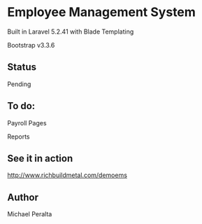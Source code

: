 # Employee Management System

Built in Laravel 5.2.41 with Blade Templating

Bootstrap v3.3.6

## Status

Pending

## To do:

Payroll Pages

Reports

## See it in action

http://www.richbuildmetal.com/demoems

## Author

Michael Peralta
